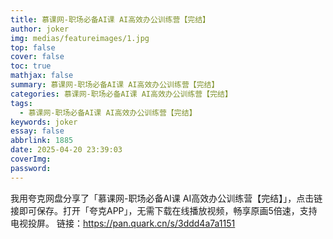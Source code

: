 ```yaml
---
title: 慕课网-职场必备AI课 AI高效办公训练营【完结】
author: joker
img: medias/featureimages/1.jpg
top: false
cover: false
toc: true
mathjax: false
summary: 慕课网-职场必备AI课 AI高效办公训练营【完结】
categories: 慕课网-职场必备AI课 AI高效办公训练营【完结】
tags:
  - 慕课网-职场必备AI课 AI高效办公训练营【完结】
keywords: joker
essay: false
abbrlink: 1885
date: 2025-04-20 23:39:03
coverImg:
password:
---
```


我用夸克网盘分享了「慕课网-职场必备AI课 AI高效办公训练营【完结】」，点击链接即可保存。打开「夸克APP」，无需下载在线播放视频，畅享原画5倍速，支持电视投屏。
链接：https://pan.quark.cn/s/3ddd4a7a1151
